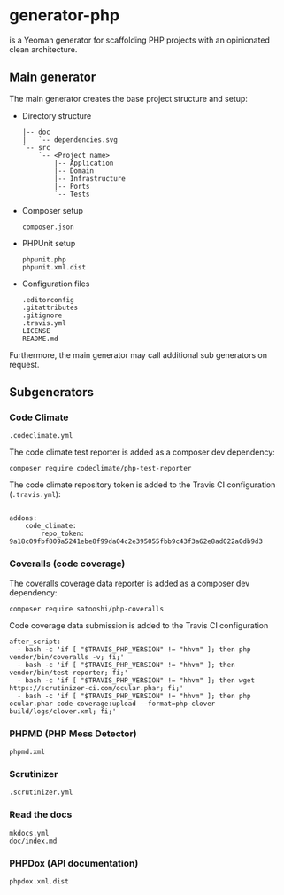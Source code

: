 # generator-php

is a Yeoman generator for scaffolding PHP projects with an opinionated clean architecture.

## Main generator

The main generator creates the base project structure and setup:

* Directory structure
    ```
    |-- doc
    |   `-- dependencies.svg
    `-- src
        `-- <Project name>
            |-- Application
            |-- Domain
            |-- Infrastructure
            |-- Ports
            `-- Tests
    ```
* Composer setup
    ```
    composer.json
    ```
* PHPUnit setup
    ```
    phpunit.php
    phpunit.xml.dist
    ```
* Configuration files
    ```
    .editorconfig
    .gitattributes
    .gitignore
    .travis.yml
    LICENSE
    README.md
    ```

Furthermore, the main generator may call additional sub generators on request.

## Subgenerators

### Code Climate

```
.codeclimate.yml
```

The code climate test reporter is added as a composer dev dependency:

```
composer require codeclimate/php-test-reporter
```

The code climate repository token is added to the Travis CI configuration (`.travis.yml`):

```

addons:
    code_climate:
        repo_token: 9a18c09fbf809a5241ebe8f99da04c2e395055fbb9c43f3a62e8ad022a0db9d3
 ```
 
### Coveralls (code coverage)

The coveralls coverage data reporter is added as a composer dev dependency:

```
composer require satooshi/php-coveralls
```

Code coverage data submission is added to the Travis CI configuration

```
after_script:
  - bash -c 'if [ "$TRAVIS_PHP_VERSION" != "hhvm" ]; then php vendor/bin/coveralls -v; fi;'
  - bash -c 'if [ "$TRAVIS_PHP_VERSION" != "hhvm" ]; then vendor/bin/test-reporter; fi;'
  - bash -c 'if [ "$TRAVIS_PHP_VERSION" != "hhvm" ]; then wget https://scrutinizer-ci.com/ocular.phar; fi;'
  - bash -c 'if [ "$TRAVIS_PHP_VERSION" != "hhvm" ]; then php ocular.phar code-coverage:upload --format=php-clover build/logs/clover.xml; fi;'
```

### PHPMD (PHP Mess Detector)

```
phpmd.xml
```

### Scrutinizer

```
.scrutinizer.yml
```

### Read the docs

```
mkdocs.yml
doc/index.md
```

### PHPDox (API documentation)

```
phpdox.xml.dist
```
